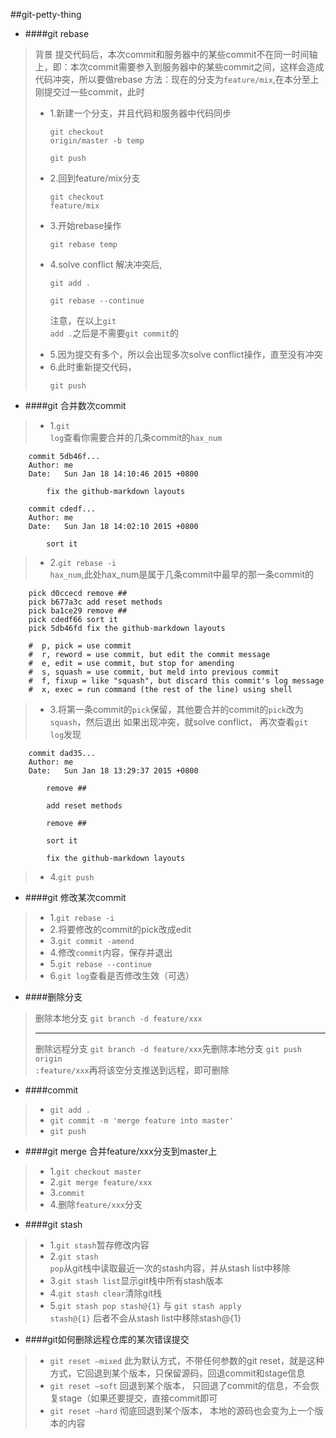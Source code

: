 ##git-petty-thing

* ####git rebase
>背景
提交代码后，本次commit和服务器中的某些commit不在同一时间轴上，即：本次commit需要参入到服务器中的某些commit之间，这样会造成代码冲突，所以要做rebase
方法：现在的分支为<code>feature/mix</code>,在本分至上刚提交过一些commit，此时
>*	1.新建一个分支，并且代码和服务器中代码同步
    <pre><code>git checkout origin/master -b temp</code></pre>
    <pre><code>git push</code></pre>
>* 2.回到feature/mix分支
	<pre><code>git checkout feature/mix</code></pre>
>* 3.开始rebase操作
    <pre><code>git rebase temp</code></pre>
>* 4.solve conflict 解决冲突后,
    <pre><code>git add .</code></pre>
    <pre><code>git rebase --continue</code></pre>
    <pre>注意，在以上<code>git add .</code>之后是不需要<code>git commit</code>的</pre>
>* 5.因为提交有多个，所以会出现多次solve conflict操作，直至没有冲突
>* 6.此时重新提交代码，
    <pre><code>git push</code></pre>


* ####git 合并数次commit
>*	1.<code>git log</code>查看你需要合并的几条commit的<code>hax_num</code>
	
```
    commit 5db46f...
	Author: me
	Date:   Sun Jan 18 14:10:46 2015 +0800

	    fix the github-markdown layouts

	commit cdedf...
	Author: me 
	Date:   Sun Jan 18 14:02:10 2015 +0800

	    sort it
```

>*	2.<code>git rebase -i hax_num</code>,此处hax_num是属于几条commit中最早的那一条commit的

```
	pick d0ccecd remove ##
	pick b677a3c add reset methods
	pick ba1ce29 remove ##
	pick cdedf66 sort it
	pick 5db46fd fix the github-markdown layouts

	#  p, pick = use commit
	#  r, reword = use commit, but edit the commit message
	#  e, edit = use commit, but stop for amending
	#  s, squash = use commit, but meld into previous commit
	#  f, fixup = like "squash", but discard this commit's log message
	#  x, exec = run command (the rest of the line) using shell
```
>*  3.将第一条commit的<code>pick</code>保留，其他要合并的commit的<code>pick</code>改为<code>squash</code>，然后退出
如果出现冲突，就solve conflict，
再次查看<code>git log</code>发现

```
	commit dad35...
	Author: me 
	Date:   Sun Jan 18 13:29:37 2015 +0800

	    remove ##
	    
	    add reset methods
	    
	    remove ##
	    
	    sort it
	    
	    fix the github-markdown layouts
```

>*  4.<code>git push</code>

* ####git 修改某次commit
>* 1.<code>git rebase -i </code>
>* 2.将要修改的commit的pick改成edit
>* 3.<code>git commit -amend</code>
>* 4.修改<code>commit</code>内容，保存并退出
>* 5.<code>git rebase --continue</code>
>* 6.<code>git log</code>查看是否修改生效（可选）

* ####删除分支
>删除本地分支
><code>git branch -d feature/xxx</code>
>** **
>删除远程分支
><code>git branch -d feature/xxx</code>先删除本地分支
><code>git push origin :feature/xxx</code>再将该空分支推送到远程，即可删除

* ####commit
>* <code>git add .</code>
>* <code>git commit -m 'merge feature into master'</code>
>* <code>git push</code>

* ####git merge 合并feature/xxx分支到master上
>* 1.<code>git checkout master</code>
>* 2.<code>git merge feature/xxx</code>
>* 3.<code>commit</code>
>* 4.删除<code>feature/xxx</code>分支


* ####git stash
>* 1.<code>git stash</code>暂存修改内容
>* 2.<code>git stash pop</code>从git栈中读取最近一次的stash内容，并从stash list中移除
>* 3.<code>git stash list</code>显示git栈中所有stash版本
>* 4.<code>git stash clear</code>清除git栈
>* 5.<code>git stash pop stash@{1}</code> 与 <code>git stash apply stash@{1}</code> 后者不会从stash list中移除stash@{1}

* ####git如何删除远程仓库的某次错误提交
>* <code>git reset –mixed</code>
>此为默认方式，不带任何参数的git reset，就是这种方式，它回退到某个版本，只保留源码，回退commit和stage信息
>* <code>git reset –soft</code>
>回退到某个版本， 只回退了commit的信息，不会恢复stage（如果还要提交，直接commit即可
>* <code>git reset –hard</code>
>彻底回退到某个版本， 本地的源码也会变为上一个版本的内容
